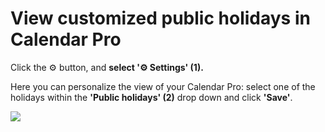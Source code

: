 # View customized public holidays in Calendar Pro

<p class="no-margin">Click the ⚙️ button, and <b>select '⚙️ Settings' (1).</b></p>
<p class="no-margin"></p>
<p class="no-margin">Here you can personalize the view of your Calendar Pro: select one of the holidays within the <b>'Public holidays' (2)</b> drop down and click <b>'Save'</b>.</p>
<p class="no-margin"></p>
<div class="intercom-container"><img src="/assets/img/teams-pro/image_2.png"></div><p class="no-margin"></p>

<Hubspot />

